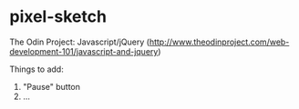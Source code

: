 # pixel-sketch
The Odin Project: Javascript/jQuery 
(http://www.theodinproject.com/web-development-101/javascript-and-jquery)

Things to add: 
1. "Pause" button
2. ...